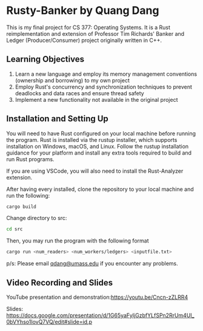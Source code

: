 # Rusty-Banker by Quang Dang

This is my final project for CS 377: Operating Systems. It is a Rust reimplementation and extension of Professor Tim Richards' Banker and Ledger (Producer/Consumer) project originally written in C++.

## Learning Objectives
1. Learn a new language and employ its memory management conventions (ownership and borrowing) to my own project
2. Employ Rust's concurrency and synchronization techniques to prevent deadlocks and data races and ensure thread safety
3. Implement a new functionality not available in the original project

## Installation and Setting Up
You will need to have Rust configured on your local machine before running the program. Rust is installed via the rustup installer, which supports installation on Windows, macOS, and Linux. Follow the rustup installation guidance for your platform and install any extra tools required to build and run Rust programs.

If you are using VSCode, you will also need to install the Rust-Analyzer extension.

After having every installed, clone the repository to your local machine and run the following:

```bash
cargo build
```
Change directory to src:

```bash
cd src
```

Then, you may run the program with the following format 
```bash 
cargo run <num_readers> <num_workers/ledgers> <inputfile.txt>
```
p/s: Please email qdang@umass.edu if you encounter any problems.

## Video Recording and Slides

YouTube presentation and demonstration:https://youtu.be/Cncn-zZLRR4

Slides: https://docs.google.com/presentation/d/1G65yaFyIjGzbfYLfSPn2RrUm4UI_0bVYhso1IovQ7VQ/edit#slide=id.p
